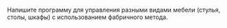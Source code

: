 Напишите программу для управления разными видами мебели (стулья, столы, шкафы) с использованием фабричного метода.